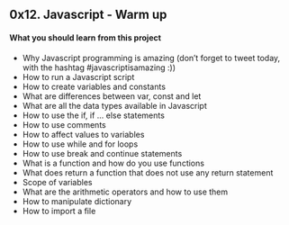 ## 0x12. Javascript - Warm up

#### What you should learn from this project
* Why Javascript programming is amazing (don’t forget to tweet today, with the hashtag #javascriptisamazing :))
* How to run a Javascript script
* How to create variables and constants
* What are differences between var, const and let
* What are all the data types available in Javascript
* How to use the if, if ... else statements
* How to use comments
* How to affect values to variables
* How to use while and for loops
* How to use break and continue statements
* What is a function and how do you use functions
* What does return a function that does not use any return statement
* Scope of variables
* What are the arithmetic operators and how to use them
* How to manipulate dictionary
* How to import a file
